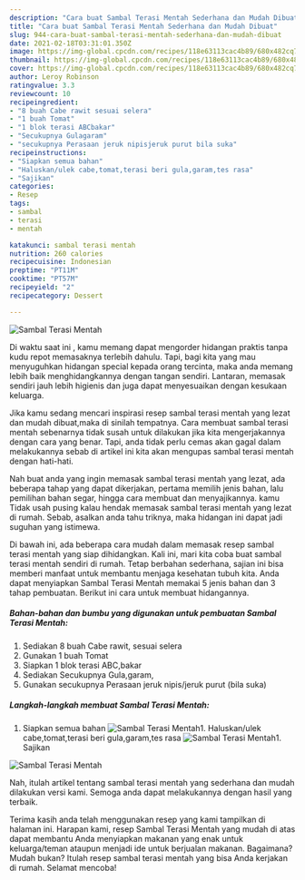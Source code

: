 ```yaml
---
description: "Cara buat Sambal Terasi Mentah Sederhana dan Mudah Dibuat"
title: "Cara buat Sambal Terasi Mentah Sederhana dan Mudah Dibuat"
slug: 944-cara-buat-sambal-terasi-mentah-sederhana-dan-mudah-dibuat
date: 2021-02-18T03:31:01.350Z
image: https://img-global.cpcdn.com/recipes/118e63113cac4b89/680x482cq70/sambal-terasi-mentah-foto-resep-utama.jpg
thumbnail: https://img-global.cpcdn.com/recipes/118e63113cac4b89/680x482cq70/sambal-terasi-mentah-foto-resep-utama.jpg
cover: https://img-global.cpcdn.com/recipes/118e63113cac4b89/680x482cq70/sambal-terasi-mentah-foto-resep-utama.jpg
author: Leroy Robinson
ratingvalue: 3.3
reviewcount: 10
recipeingredient:
- "8 buah Cabe rawit sesuai selera"
- "1 buah Tomat"
- "1 blok terasi ABCbakar"
- "Secukupnya Gulagaram"
- "secukupnya Perasaan jeruk nipisjeruk purut bila suka"
recipeinstructions:
- "Siapkan semua bahan"
- "Haluskan/ulek cabe,tomat,terasi beri gula,garam,tes rasa"
- "Sajikan"
categories:
- Resep
tags:
- sambal
- terasi
- mentah

katakunci: sambal terasi mentah 
nutrition: 260 calories
recipecuisine: Indonesian
preptime: "PT11M"
cooktime: "PT57M"
recipeyield: "2"
recipecategory: Dessert

---
```



![Sambal Terasi Mentah](https://img-global.cpcdn.com/recipes/118e63113cac4b89/680x482cq70/sambal-terasi-mentah-foto-resep-utama.jpg)

Di waktu  saat ini , kamu memang dapat mengorder hidangan praktis tanpa kudu repot memasaknya terlebih dahulu. Tapi, bagi kita yang mau menyuguhkan hidangan special kepada orang tercinta, maka anda memang lebih baik menghidangkannya dengan tangan sendiri. Lantaran, memasak sendiri jauh lebih higienis dan juga dapat menyesuaikan dengan kesukaan keluarga.

Jika kamu sedang mencari inspirasi resep sambal terasi mentah yang lezat dan mudah dibuat,maka di sinilah tempatnya. Cara membuat sambal terasi mentah  sebenarnya tidak susah untuk dilakukan jika kita mengerjakannya dengan cara yang benar. Tapi, anda tidak perlu cemas akan gagal dalam melakukannya 
sebab di artikel ini kita akan mengupas sambal terasi mentah dengan hati-hati.  



Nah buat anda yang ingin memasak sambal terasi mentah yang lezat, ada beberapa tahap yang dapat dikerjakan, pertama memilih jenis bahan, lalu pemilihan bahan segar, hingga cara membuat dan menyajikannya. kamu Tidak usah pusing kalau hendak memasak sambal terasi mentah yang lezat di rumah. Sebab, asalkan anda  tahu triknya, maka hidangan ini dapat jadi suguhan yang istimewa.

Di bawah ini, ada beberapa cara mudah dalam memasak resep sambal terasi mentah yang siap dihidangkan. Kali ini, mari kita coba buat sambal terasi mentah sendiri di rumah. Tetap berbahan sederhana, sajian ini bisa memberi manfaat untuk membantu menjaga kesehatan tubuh kita. Anda dapat menyiapkan Sambal Terasi Mentah memakai 5 jenis bahan dan 3 tahap pembuatan. Berikut ini cara untuk membuat hidangannya.

<!--inarticleads1-->

##### Bahan-bahan dan bumbu yang digunakan untuk pembuatan Sambal Terasi Mentah:

1. Sediakan 8 buah Cabe rawit, sesuai selera
1. Gunakan 1 buah Tomat
1. Siapkan 1 blok terasi ABC,bakar
1. Sediakan Secukupnya Gula,garam,
1. Gunakan secukupnya Perasaan jeruk nipis/jeruk purut (bila suka)




<!--inarticleads2-->

##### Langkah-langkah membuat Sambal Terasi Mentah:

1. Siapkan semua bahan
<img src="https://img-global.cpcdn.com/steps/0d174712dc15d00a/160x128cq70/sambal-terasi-mentah-langkah-memasak-1-foto.jpg" alt="Sambal Terasi Mentah">1. Haluskan/ulek cabe,tomat,terasi beri gula,garam,tes rasa
<img src="https://img-global.cpcdn.com/steps/7d0533068e5f2197/160x128cq70/sambal-terasi-mentah-langkah-memasak-2-foto.jpg" alt="Sambal Terasi Mentah">1. Sajikan
<img src="https://img-global.cpcdn.com/steps/4638865e1fc757af/160x128cq70/sambal-terasi-mentah-langkah-memasak-3-foto.jpg" alt="Sambal Terasi Mentah">



Nah, itulah artikel tentang  sambal terasi mentah  yang sederhana dan mudah dilakukan versi kami. Semoga anda dapat melakukannya dengan hasil yang terbaik. 

Terima kasih anda telah menggunakan resep yang kami tampilkan di halaman ini. Harapan kami, resep  Sambal Terasi Mentah yang mudah di atas dapat membantu Anda menyiapkan makanan yang enak untuk keluarga/teman ataupun menjadi ide untuk berjualan makanan. Bagaimana? Mudah bukan? Itulah resep sambal terasi mentah yang bisa Anda kerjakan di rumah. Selamat mencoba!

